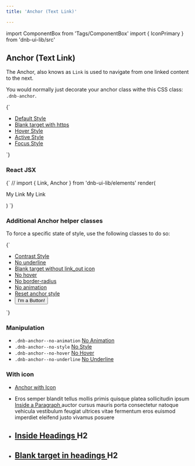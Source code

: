 ```yaml
---
title: 'Anchor (Text Link)'

---
```


import ComponentBox from 'Tags/ComponentBox'
import { IconPrimary } from 'dnb-ui-lib/src'

## Anchor (Text Link)

The Anchor, also knows as `Link` is used to navigate from one linked content to the next.

You would normally just decorate your anchor class withe this CSS class: `.dnb-anchor`.

<ComponentBox hideCode>
{`
<ul className="dnb-ul dnb-unstyled-list">
  <li>
    <a href="/" data-dnb-test="anchor-default" className="dnb-anchor">
      Default Style
    </a>
  </li>
  <li>
    <a href="https://eufemia.dnb.no/uilib/elements/anchor" target="_blank" data-dnb-test="anchor-blank" className="dnb-anchor">
      Blank target with https
    </a>
  </li>
  <li>
    <a href="/" data-dnb-test="anchor-hover" className="dnb-anchor dnb-anchor--hover">
      Hover Style
    </a>
  </li>
  <li>
    <a href="/" data-dnb-test="anchor-active" className="dnb-anchor dnb-anchor--active">
      Active Style
    </a>
  </li>
  <li>
    <a href="/" data-dnb-test="anchor-focus" className="dnb-anchor dnb-anchor--focus">
      Focus Style
    </a>
  </li>
</ul>
`}
</ComponentBox>

### React JSX

<ComponentBox useRender>
{`
// import { Link, Anchor } from 'dnb-ui-lib/elements'
render(
  <p className="dnb-p">
    <Anchor href="/uilib/elements/anchor" right>My Link</Anchor>
    <Link href="/uilib/elements/anchor">My Link</Link>
  </p>
)
`}
</ComponentBox>

### Additional Anchor helper classes

To force a specific state of style, use the following classes to do so:

<ComponentBox hideCode>
{`
<ul className="dnb-ul dnb-unstyled-list">
  <li style={{display: 'inline-block', padding: '0.5rem', margin: '-0.5rem', backgroundColor: 'var(--color-ocean-green)'}}>
    <a href="/" data-dnb-test="anchor-contrast" className="dnb-anchor dnb-anchor--contrast">
      Contrast Style
    </a>
  </li>
  <li>
    <a href="/" className="dnb-anchor dnb-anchor--no-underline">
      No underline
    </a>
  </li>
  <li>
    <a href="/" target="_blank" className="dnb-anchor dnb-anchor--no-icon">
      Blank target without link_out icon
    </a>
  </li>
  <li>
    <a href="/" className="dnb-anchor dnb-anchor--no-hover">
      No hover
    </a>
  </li>
  <li>
    <a href="/" className="dnb-anchor dnb-anchor--no-radius">
      No border-radius
    </a>
  </li>
  <li>
    <a href="/" className="dnb-anchor dnb-anchor--no-animation">
      No animation
    </a>
  </li>
  <li>
    <a href="/" className="dnb-anchor dnb-anchor--no-style">
      Reset anchor style
    </a>
  </li>
  <li>
    <button className="dnb-anchor">
      I'm a Button!
    </button>
  </li>
</ul>
`}
</ComponentBox>

### Manipulation

- `.dnb-anchor--no-animation` <a href="/" class="dnb-anchor dnb-anchor--no-animation">No Animation</a>
- `.dnb-anchor--no-style` <a href="/" class="dnb-anchor dnb-anchor--no-style">No Style</a>
- `.dnb-anchor--no-hover` <a href="/" class="dnb-anchor dnb-anchor--no-hover">No Hover</a>
- `.dnb-anchor--no-underline` <a href="/" class="dnb-anchor dnb-anchor--no-underline">No Underline</a>

### With icon

- <a href="/" className="dnb-anchor">
    Anchor with Icon <IconPrimary icon="chevron_right" />
  </a>

- <p>
    Eros semper blandit tellus mollis primis quisque platea sollicitudin
    ipsum <a href="/" className="dnb-anchor">Inside a Paragraph <IconPrimary icon="bell" /></a> auctor cursus mauris porta consectetur natoque vehicula vestibulum feugiat ultrices vitae fermentum eros euismod imperdiet eleifend justo vivamus posuere
  </p>

- <h2 className="dnb-h2 skip-anchor">
    <a href="/" className="dnb-anchor">
      Inside Headings <IconPrimary icon="bell" />
    </a> H2
  </h2>

- <h2 className="dnb-h2 skip-anchor">
    <a href="/" target="_blank" className="dnb-anchor">
      Blank target in headings
    </a> H2
  </h2>
